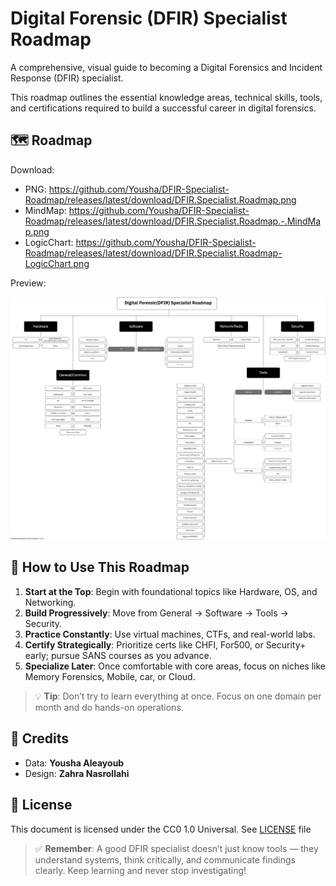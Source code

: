 # Digital Forensic (DFIR) Specialist Roadmap

A comprehensive, visual guide to becoming a Digital Forensics and Incident Response (DFIR) specialist.

This roadmap outlines the essential knowledge areas, technical skills, tools, and certifications required to build a successful career in digital forensics.

## 🗺️ Roadmap

Download:

* PNG: <https://github.com/Yousha/DFIR-Specialist-Roadmap/releases/latest/download/DFIR.Specialist.Roadmap.png>
* MindMap: <https://github.com/Yousha/DFIR-Specialist-Roadmap/releases/latest/download/DFIR.Specialist.Roadmap.-.MindMap.png>
* LogicChart: <https://github.com/Yousha/DFIR-Specialist-Roadmap/releases/latest/download/DFIR.Specialist.Roadmap-LogicChart.png>

Preview:

![DFIR Specialist Roadmap](./Artifacts/DFIR%20Specialist%20Roadmap.png)

## 🚀 How to Use This Roadmap

1. **Start at the Top**: Begin with foundational topics like Hardware, OS, and Networking.
2. **Build Progressively**: Move from General → Software → Tools → Security.
3. **Practice Constantly**: Use virtual machines, CTFs, and real-world labs.
4. **Certify Strategically**: Prioritize certs like CHFI, For500, or Security+ early; pursue SANS courses as you advance.
5. **Specialize Later**: Once comfortable with core areas, focus on niches like Memory Forensics, Mobile, car, or Cloud.

> 💡 **Tip**: Don’t try to learn everything at once. Focus on one domain per month and do hands-on operations.

## 🙏 Credits

* Data: **Yousha Aleayoub**
* Design: **Zahra Nasrollahi**

## 📜 License

This document is licensed under the CC0 1.0 Universal. See [LICENSE](LICENSE) file

> ✅ **Remember**: A good DFIR specialist doesn’t just know tools — they understand systems, think critically, and communicate findings clearly. Keep learning and never stop investigating!
